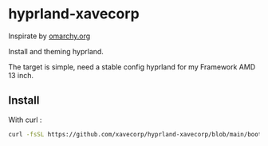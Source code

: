 # hyprland-xavecorp

Inspirate by [omarchy.org](omarchy.org)

Install and theming hyprland.

The target is simple, need a stable config hyprland for my Framework AMD 13 inch.

## Install

With curl :

```bash
curl -fsSL https://github.com/xavecorp/hyprland-xavecorp/blob/main/boot.sh | bash
```
